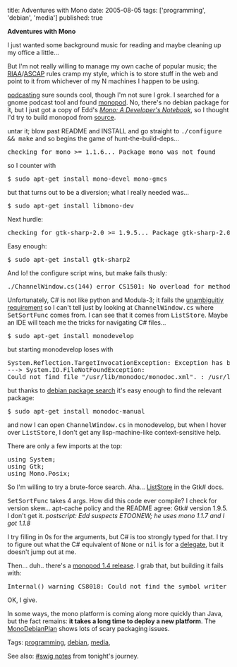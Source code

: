 title: Adventures with Mono
date: 2005-08-05
tags: ['programming', 'debian', 'media']
published: true

<b class="title">Adventures with Mono</b>

<p> <p> I just wanted some background music for reading and maybe cleaning up my office a little...

<p> <p> But I'm not really willing to manage my own cache of popular music; the <a href="http://www.riaa.com/about/default.asp">RIAA</a>/<A href="http://www.ascap.com/about/">ASCAP</a> rules cramp my style, which is to store stuff in the web and point to it from whichever of my N machines I happen to be using.

<p> <p> <a href="http://en.wikipedia.org/wiki/Podcasting">podcasting</a> sure sounds cool, though I'm not sure I grok. I searched for a gnome podcast tool and found <a href="http://usefulinc.com/edd/blog/contents/2005/06/17-monopod/read">monopod</a>. No, there's no debian package for it, but I just got a copy of Edd's
<cite><a href="http://usefulinc.com/edd/books/mono-notebook">Mono: A Developer's Notebook</a></cite>, so I thought I'd try to build monopod from <a href="http://downloads.usefulinc.com/monopod/monopod-0.2.tar.gz">source</a>.

<p> <p> untar it; blow past README and INSTALL and go straight to  <tt>./configure &amp;&amp; make</tt> and so begins the game of hunt-the-build-deps...

<p> <p> <pre>
checking for mono &gt;= 1.1.6... Package mono was not found
</pre>

<p> <p> so I counter with

<p> <p> <pre>
$ sudo apt-get install mono-devel mono-gmcs
</pre>

<p> <p> but that turns out to be a diversion; what I really needed was...

<p> <p> <pre>
$ sudo apt-get install libmono-dev
</pre>

<p> <p> Next hurdle:

<p> <p> <pre>
checking for gtk-sharp-2.0 &gt;= 1.9.5... Package gtk-sharp-2.0 was not found ...
</pre>

<p> <p> Easy enough:

<p> <p> <pre>
$ sudo apt-get install gtk-sharp2
</pre>

<p> <p> And lo! the configure script wins, but make fails thusly:

<p> <p> <pre>
./ChannelWindow.cs(144) error CS1501: No overload for method `SetSortFunc' takes `2' arguments
</pre>

<p> <p> Unfortunately, C# is not like python and Modula-3; it
fails the <a href="http://www.w3.org/TR/1998/NOTE-webarch-extlang-19980210#Ambiguity">unambiguitiy requirement</a> so I can't tell just by looking at <tt>ChannelWindow.cs</tt> where <tt>SetSortFunc</tt> comes from. I can see that it comes from <tt>ListStore</tt>.
Maybe an IDE will teach me the tricks for navigating C# files...

<p> <p> <pre>
$ sudo apt-get install monodevelop
</pre>

<p> <p> but starting monodevelop loses with

<p> <p> <pre>
System.Reflection.TargetInvocationException: Exception has been thrown by the target of an invocation.
---&gt; System.IO.FileNotFoundException:
Could not find file "/usr/lib/monodoc/monodoc.xml". : /usr/lib/monodoc/monodoc.xml
</pre>

<p> <p> but thanks to <a href="http://www.debian.org/distrib/packages">debian package search</a> it's easy enough to find the relevant package:

<p> <p> <pre>
$ sudo apt-get install monodoc-manual
</pre>

<p> <p> and now I can open <tt>ChannelWindow.cs</tt> in monodevelop, but when I hover over <tt>ListStore</tt>, I don't get any lisp-machine-like context-sensitive help. 

<p> <p> There are only a few imports at the top:

<p> <p> <pre>
using System;
using Gtk;
using Mono.Posix;
</pre>


<p> <p> So I'm willing to try a brute-force search. Aha... <a href="http://www.go-mono.com/docs/monodoc.ashx?link=T%3aGtk.ListStore">ListStore</a> in the Gtk# docs.

<p> <p> <tt>SetSortFunc</tt> takes 4 args. How did this code ever compile? I check for version skew... apt-cache policy and the README agree: Gtk# version 1.9.5. I don't get it.
<em>postscript: Edd suspects ETOONEW; he uses mono 1.1.7 and I got 1.1.8</em>

<p>  I try filling in 0s for the arguments, but C# is too strongly typed for that. I try to figure out what the C# equivalent of <tt>None</tt> or <tt>nil</tt> is for a <a href="http://www.go-mono.com/docs/monodoc.ashx?link=ecmaspec%3a22">delegate</a>, but it doesn't jump out at me.

<p> <p> Then... duh.. there's a <a href="http://usefulinc.com/edd/blog/contents/2005/07/31-monopod/read">monopod 1.4 release</a>. I grab that, but building it fails with:

<p> <p> <pre>
Internal() warning CS8018: Could not find the symbol writer assembly (Mono.CSharp.Debugger.dll). This is normally an installation problem. Please make sure to compile and install the mcs/class/Mono.CSharp.Debugger directory.
</pre>

<p> <p> OK, I give.

<p> <p> In some ways, the mono platform is coming along more quickly than Java, but the fact remains: <b>it takes a long time to deploy a new platform</b>. The <a href="http://wiki.debian.net/?MonoDebianPla">MonoDebianPlan</a> shows lots of scary packaging issues.

<p> <p> Tags:
<a rel="tag" href="http://del.icio.us/connolly/programming">programming</a>, 
<a rel="tag" href="http://del.icio.us/connolly/debian">debian</a>,
<a rel="tag" href="http://del.icio.us/connolly/media">media</a>, 


<p> <p> See also: <a href="http://www.ilrt.bris.ac.uk/discovery/chatlogs/swig/2005-08-02#T04-13-51">#swig notes</a> from tonight's journey.


